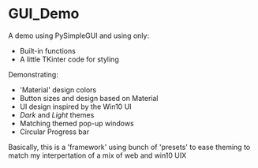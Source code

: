 # GUI_Demo

A demo using PySimpleGUI and using only:

- Built-in functions
- A little TKinter code for styling



Demonstrating:

- 'Material' design colors
- Button sizes and design based on Material 
- UI design inspired by the Win10 UI
- *Dark* and *Light* themes
- Matching themed pop-up windows
- Circular Progress bar

Basically, this is a 'framework' using bunch of 'presets' to ease theming to match my interpertation of a mix of web and win10 UIX  
